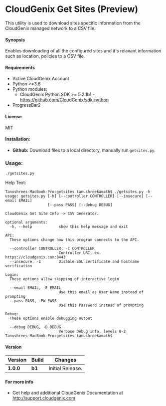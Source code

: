 # CloudGenix Get Sites (Preview)
This utility is used to download sites specific information from the CloudGenix managed network to a CSV file.

#### Synopsis
Enables downloading of all the configured sites and it's relavant information such as location, policies to a CSV file.


#### Requirements
* Active CloudGenix Account
* Python >=3.6
* Python modules:
    * CloudGenix Python SDK >= 5.2.1b1 - <https://github.com/CloudGenix/sdk-python>
* ProgressBar2

#### License
MIT

#### Installation:
 - **Github:** Download files to a local directory, manually run `getsites.py`. 

### Usage:
```
./getsites.py
```

Help Text:
```angular2
Tanushrees-MacBook-Pro:getsites tanushreekamath$ ./getsites.py -h
usage: getsites.py [-h] [--controller CONTROLLER] [--insecure] [--email EMAIL]
                   [--pass PASS] [--debug DEBUG]

CloudGenix Get Site Info -> CSV Generator.

optional arguments:
  -h, --help            show this help message and exit

API:
  These options change how this program connects to the API.

  --controller CONTROLLER, -C CONTROLLER
                        Controller URI, ex. https://cloudgenix.com:8443
  --insecure, -I        Disable SSL certificate and hostname verification

Login:
  These options allow skipping of interactive login

  --email EMAIL, -E EMAIL
                        Use this email as User Name instead of prompting
  --pass PASS, -PW PASS
                        Use this Password instead of prompting

Debug:
  These options enable debugging output

  --debug DEBUG, -D DEBUG
                        Verbose Debug info, levels 0-2
Tanushrees-MacBook-Pro:getsites tanushreekamath$ 

```

#### Version
| Version | Build | Changes |
| ------- | ----- | ------- |
| **1.0.0** | **b1** | Initial Release. |


#### For more info
 * Get help and additional CloudGenix Documentation at <http://support.cloudgenix.com>
 
